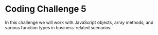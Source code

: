 # Coding Challenge 5

In this challenge we will work with JavaScript objects, array methods, and various function types in business-related scenarios.
